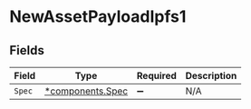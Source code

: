 # NewAssetPayloadIpfs1


## Fields

| Field                                               | Type                                                | Required                                            | Description                                         |
| --------------------------------------------------- | --------------------------------------------------- | --------------------------------------------------- | --------------------------------------------------- |
| `Spec`                                              | [*components.Spec](../../models/components/spec.md) | :heavy_minus_sign:                                  | N/A                                                 |